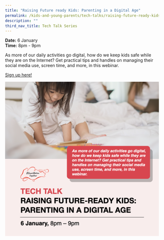 ```yaml
---
title: "Raising Future ready Kids: Parenting in a Digital Age"
permalink: /kids-and-young-parents/tech-talks/raising-future-ready-kids
description: ""
third_nav_title: Tech Talk Series
---
```

**Date:** 6 January
<br> **Time:** 8pm - 9pm

As more of our daily activities go digital, how do we keep kids safe while they are on the Internet? Get practical tips and handles on managing their social media use, screen time, and more, in this webinar. 

[Sign up here!](/kids-and-young-parents/tech-talks/raising-future-ready-kids)

![Parenting workshop](/images/06-Jan-kids.png)